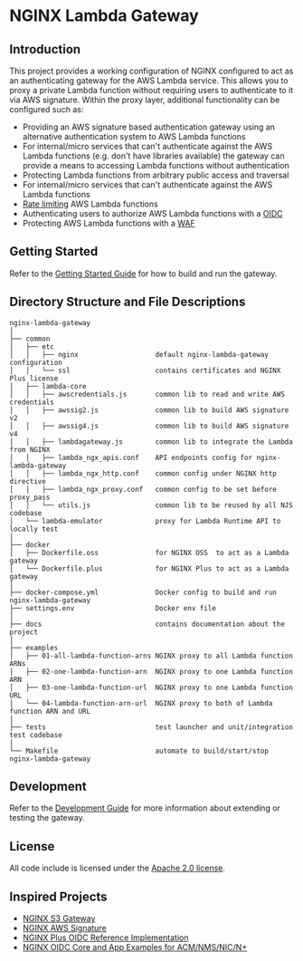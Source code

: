 # NGINX Lambda Gateway

## Introduction

This project provides a working configuration of NGINX configured to act as an authenticating gateway for the AWS Lambda service. This allows you to proxy a private Lambda function without requiring users to authenticate to it via AWS signature. Within the proxy layer, additional functionality can be configured such as:

- Providing an AWS signature based authentication gateway using an alternative authentication
   system to AWS Lambda functions
- For internal/micro services that can't authenticate against the AWS Lambda functions
   (e.g. don't have libraries available) the gateway can provide a means
   to accessing Lambda functions without authentication
- Protecting Lambda functions from arbitrary public access and traversal
- For internal/micro services that can't authenticate against the AWS Lambda functions
- [Rate limiting](http://nginx.org/en/docs/http/ngx_http_limit_req_module.html) AWS Lambda functions
- Authenticating users to authorize AWS Lambda functions with a [OIDC](https://github.com/nginx-openid-connect)
- Protecting AWS Lambda functions with a [WAF](https://docs.nginx.com/nginx-waf/)

## Getting Started

Refer to the [Getting Started Guide](docs/getting_started.md) for how to build and run the gateway.

## Directory Structure and File Descriptions

```
nginx-lambda-gateway
│
├── common
│   ├── etc
│   │   ├── nginx                   default nginx-lambda-gateway configuration
│   │   └── ssl                     contains certificates and NGINX Plus license
│   ├── lambda-core
│   │   ├── awscredentials.js       common lib to read and write AWS credentials
│   │   ├── awssig2.js              common lib to build AWS signature v2
│   │   ├── awssig4.js              common lib to build AWS signature v4
│   │   ├── lambdagateway.js        common lib to integrate the Lambda from NGINX
│   │   ├── lambda_ngx_apis.conf    API endpoints config for nginx-lambda-gateway
│   │   ├── lambda_ngx_http.conf    common config under NGINX http directive
│   │   ├── lambda_ngx_proxy.conf   common config to be set before proxy_pass
│   │   └── utils.js                common lib to be reused by all NJS codebase
│   └── lambda-emulator             proxy for Lambda Runtime API to locally test
│
├── docker
│   ├── Dockerfile.oss              for NGINX OSS  to act as a Lambda gateway
│   └── Dockerfile.plus             for NGINX Plus to act as a Lambda gateway
│
├── docker-compose.yml              Docker config to build and run nginx-lambda-gateway
├── settings.env                    Docker env file
│
├── docs                            contains documentation about the project
│
├── examples
│   ├── 01-all-lambda-function-arns NGINX proxy to all Lambda function ARNs
│   ├── 02-one-lambda-function-arn  NGINX proxy to one Lambda function ARN
│   ├── 03-one-lambda-function-url  NGINX proxy to one Lambda function URL
│   └── 04-lambda-function-arn-url  NGINX proxy to both of Lambda function ARN and URL
│
├── tests                           test launcher and unit/integration test codebase
│
└── Makefile                        automate to build/start/stop nginx-lambda-gateway
```

## Development

Refer to the [Development Guide](docs/development.md) for more information about extending or testing the gateway.

## License

All code include is licensed under the [Apache 2.0 license](LICENSE.txt).

## Inspired Projects
- [NGINX S3 Gateway](https://github.com/nginxinc/nginx-s3-gateway)
- [NGINX AWS Signature](https://github.com/nginxinc/nginx-aws-signature)
- [NGINX Plus OIDC Reference Implementation](https://github.com/nginxinc/nginx-openid-connect)
- [NGINX OIDC Core and App Examples for ACM/NMS/NIC/N+](https://github.com/nginx-openid-connect)
